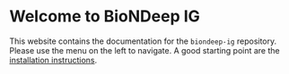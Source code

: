 # Welcome to BioNDeep IG

This website contains the documentation for the `biondeep-ig` repository. Please use the menu on the
left to navigate. A good starting point are the [installation instructions](installation.md).
